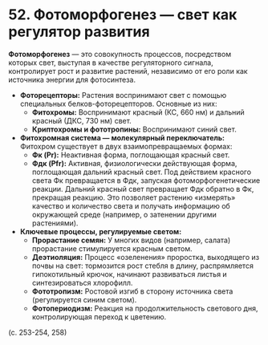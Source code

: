 # 52. Фотоморфогенез — свет как регулятор развития

**Фотоморфогенез** — это совокупность процессов, посредством которых свет, выступая в качестве регуляторного сигнала, контролирует рост и развитие растений, независимо от его роли как источника энергии для фотосинтеза.

*   **Фоторецепторы:** Растения воспринимают свет с помощью специальных белков-фоторецепторов. Основные из них:
    *   **Фитохромы:** Воспринимают красный (КС, 660 нм) и дальний красный (ДКС, 730 нм) свет.
    *   **Криптохромы и фототропины:** Воспринимают синий свет.
*   **Фитохромная система — молекулярный переключатель:** Фитохром существует в двух взаимопревращаемых формах:
    *   **Фк (Pr):** Неактивная форма, поглощающая красный свет.
    *   **Фдк (Pfr):** Активная, физиологически действующая форма, поглощающая дальний красный свет.
    Под действием красного света Фк превращается в Фдк, запуская фотоморфогенетические реакции. Дальний красный свет превращает Фдк обратно в Фк, прекращая реакцию. Это позволяет растению «измерять» качество и количество света и получать информацию об окружающей среде (например, о затенении другими растениями).
*   **Ключевые процессы, регулируемые светом:**
    *   **Прорастание семян:** У многих видов (например, салата) прорастание стимулируется красным светом.
    *   **Деэтиоляция:** Процесс «озеленения» проростка, выходящего из почвы на свет: тормозится рост стебля в длину, распрямляется гипокотильный крючок, начинают развиваться листья и синтезироваться хлорофилл.
    *   **Фототропизм:** Ростовой изгиб в сторону источника света (регулируется синим светом).
    *   **Фотопериодизм:** Реакция на продолжительность светового дня, контролирующая переход к цветению.

(с. 253-254, 258)

